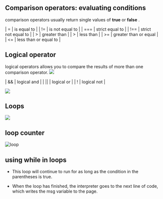 ## Comparison operators: evaluating conditions 
comparison operators usually return single values of **true** or **false** . 

| = | is equal to |
| != | is not equal to |
| === | strict equal to | 
| !== | strict not equal to | 
| > | greater than | 
| > | less than | 
| >= | greater than or equal | 
| <= | less than or equal to | 

## Logical operator  
logical operators allows you to compare the results of more than one comparison operator. 
<img src = "logical.png">

| && | logical and |
| || | logical or | 
| ! | logical not | 

<img src="t&f.png">

## Loops 
<img src="loop.png">

## loop counter

![loop](for.PNG)

## using while in loops

* This loop will continue to run for as long as the condition in the parentheses is true.

* When the loop has finished, the
interpreter goes to the next line
of code, which writes the msg
variable to the page.

